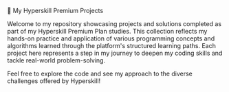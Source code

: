 🚀 My Hyperskill Premium Projects

Welcome to my repository showcasing projects and solutions completed as part of my Hyperskill Premium Plan studies. This collection reflects my hands-on practice and application of various programming concepts and algorithms learned through the platform's structured learning paths. Each project here represents a step in my journey to deepen my coding skills and tackle real-world problem-solving.

Feel free to explore the code and see my approach to the diverse challenges offered by Hyperskill!
